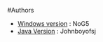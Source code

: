 #Authors
- [Windows version](https://www.reddit.com/user/NoG5) : NoG5
- [Java Version](https://www.reddit.com/user/Johnboyofsj) : Johnboyofsj
